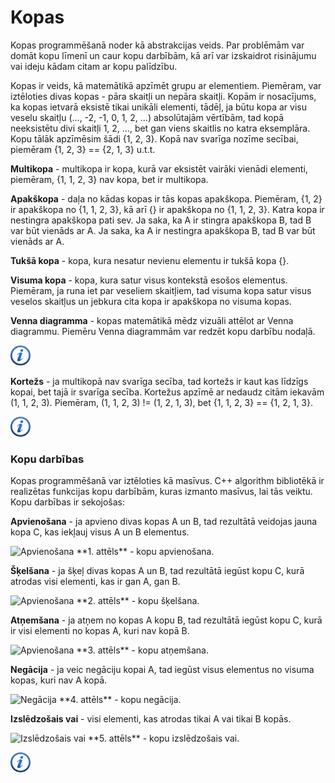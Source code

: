 # Kopas

Kopas programmēšanā noder kā abstrakcijas veids. Par problēmām var domāt kopu līmenī un caur kopu darbībām, kā arī var izskaidrot risinājumu vai ideju kādam citam ar kopu palīdzību.

Kopas ir veids, kā matemātikā apzīmēt grupu ar elementiem. Piemēram, var iztēloties divas kopas - pāra skaitļi un nepāra skaitļi. Kopām ir nosacījums, ka kopas ietvarā eksistē tikai unikāli elementi, tādēļ, ja būtu kopa ar visu veselu skaitļu (..., -2, -1, 0, 1, 2, ...) absolūtajām vērtībām, tad kopā neeksistētu divi skaitļi 1, 2, ..., bet gan viens skaitlis no katra eksemplāra. Kopu tālāk apzīmēsim šādi {1, 2, 3}. Kopā nav svarīga nozīme secībai, piemēram {1, 2, 3} == {2, 1, 3} u.t.t.

**Multikopa** - multikopa ir kopa, kurā var eksistēt vairāki vienādi elementi, piemēram, {1, 1, 2, 3} nav kopa, bet ir multikopa.

**Apakškopa** - daļa no kādas kopas ir tās kopas apakškopa. Piemēram, {1, 2} ir apakškopa no {1, 1, 2, 3}, kā arī {} ir apakškopa no {1, 1, 2, 3}. Katra kopa ir nestingra apakškopa pati sev. Ja saka, ka A ir stingra apakškopa B, tad B var būt vienāds ar A. Ja saka, ka A ir nestingra apakškopa B, tad B var būt vienāds ar A.

**Tukšā kopa** - kopa, kura nesatur nevienu elementu ir tukšā kopa {}.

**Visuma kopa** - kopa, kura satur visus kontekstā esošos elementus. Piemēram, ja runa iet par veseliem skaitļiem, tad visuma kopa satur visus veselos skaitļus un jebkura cita kopa ir apakškopa no visuma kopas.

**Venna diagramma** - kopas matemātikā mēdz vizuāli attēlot ar Venna diagrammu. Piemēru Venna diagrammām var redzēt kopu darbību nodaļā.

<a href="http://en.wikipedia.org/wiki/Set_(mathematics)" target="_blank">![Vairāk informācija](/media/theory/information.png)</a>

**Kortežs** - ja multikopā nav svarīga secība, tad kortežs ir kaut kas līdzīgs kopai, bet tajā ir svarīga secība. Kortežus apzīmē ar nedaudz citām iekavām (1, 1, 2, 3). Piemēram, (1, 1, 2, 3) != (1, 2, 1, 3), bet {1, 1, 2, 3} == {1, 2, 1, 3}.

<a href="http://www.cplusplus.com/reference/tuple/" target="_blank">![Vairāk informācija](/media/theory/information.png)</a>

### Kopu darbības

Kopas programmēšanā var iztēloties kā masīvus. C++ algorithm bibliotēkā ir realizētas funkcijas kopu darbībām, kuras izmanto masīvus, lai tās veiktu. Kopu darbības ir sekojošas:

**Apvienošana** - ja apvieno divas kopas A un B, tad rezultātā veidojas jauna kopa C, kas iekļauj visus A un B elementus.

<img alt="Apvienošana" src="/media/theory/kopa_apvienosana.png"/>
**1. attēls** - kopu apvienošana.

**Šķelšana** - ja šķeļ divas kopas A un B, tad rezultātā iegūst kopu C, kurā atrodas visi elementi, kas ir gan A, gan B.

<img alt="Apvienošana" src="/media/theory/kopa_skelsana.png"/>
**2. attēls** - kopu šķelšana.

**Atņemšana** - ja atņem no kopas A kopu B, tad rezultātā iegūst kopu C, kurā ir visi elementi no kopas A, kuri nav kopā B.

<img alt="Apvienošana" src="/media/theory/kopa_atnemsana.png"/>
**3. attēls** - kopu atņemšana.

**Negācija** - ja veic negāciju kopai A, tad iegūst visus elementus no visuma kopas, kuri nav A kopā.

<img alt="Negācija" src="/media/theory/kopa_negacija.png"/>
**4. attēls** - kopu negācija.

**Izslēdzošais vai** - visi elementi, kas atrodas tikai A vai tikai B kopās. 

<img alt="Izslēdzošais vai" src="/media/theory/kopa_dekarta_reizinajums.png"/>
**5. attēls** - kopu izslēdzošais vai.

<a href="http://www.cplusplus.com/reference/algorithm/" target="_blank">![Vairāk informācija](/media/theory/information.png)</a>